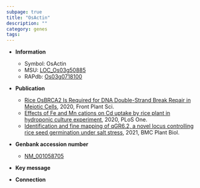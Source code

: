 ```yaml
---
subpage: true
title: "OsActin"
description: ""
category: genes
tags: 
---
```


* **Information**  
    + Symbol: OsActin  
    + MSU: [LOC_Os03g50885](http://rice.plantbiology.msu.edu/cgi-bin/ORF_infopage.cgi?orf=LOC_Os03g50885)  
    + RAPdb: [Os03g0718100](http://rapdb.dna.affrc.go.jp/viewer/gbrowse_details/irgsp1?name=Os03g0718100)  

* **Publication**  
    + [Rice OsBRCA2 Is Required for DNA Double-Strand Break Repair in Meiotic Cells](http://www.ncbi.nlm.nih.gov/pubmed?term=Rice+OsBRCA2+Is+Required+for+DNA+Double-Strand+Break+Repair+in+Meiotic+Cells%5BTitle%5D), 2020, Front Plant Sci.
    + [Effects of Fe and Mn cations on Cd uptake by rice plant in hydroponic culture experiment](http://www.ncbi.nlm.nih.gov/pubmed?term=Effects+of+Fe+and+Mn+cations+on+Cd+uptake+by+rice+plant+in+hydroponic+culture+experiment%5BTitle%5D), 2020, PLoS One.
    + [Identification and fine mapping of qGR6.2, a novel locus controlling rice seed germination under salt stress](http://www.ncbi.nlm.nih.gov/pubmed?term=Identification+and+fine+mapping+of+qGR6.2,+a+novel+locus+controlling+rice+seed+germination+under+salt+stress%5BTitle%5D), 2021, BMC Plant Biol.

* **Genbank accession number**  
    + [NM_001058705](http://www.ncbi.nlm.nih.gov/nuccore/NM_001058705)

* **Key message**  

* **Connection**  



